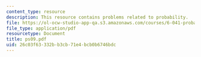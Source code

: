 ```yaml
---
content_type: resource
description: This resource contains problems related to probability.
file: https://ol-ocw-studio-app-qa.s3.amazonaws.com/courses/6-041-probabilistic-systems-analysis-and-applied-probability-spring-2006/26c03f63332bb3cb71e4bcb0b6746bdc_ps09.pdf
file_type: application/pdf
resourcetype: Document
title: ps09.pdf
uid: 26c03f63-332b-b3cb-71e4-bcb0b6746bdc
---
```

